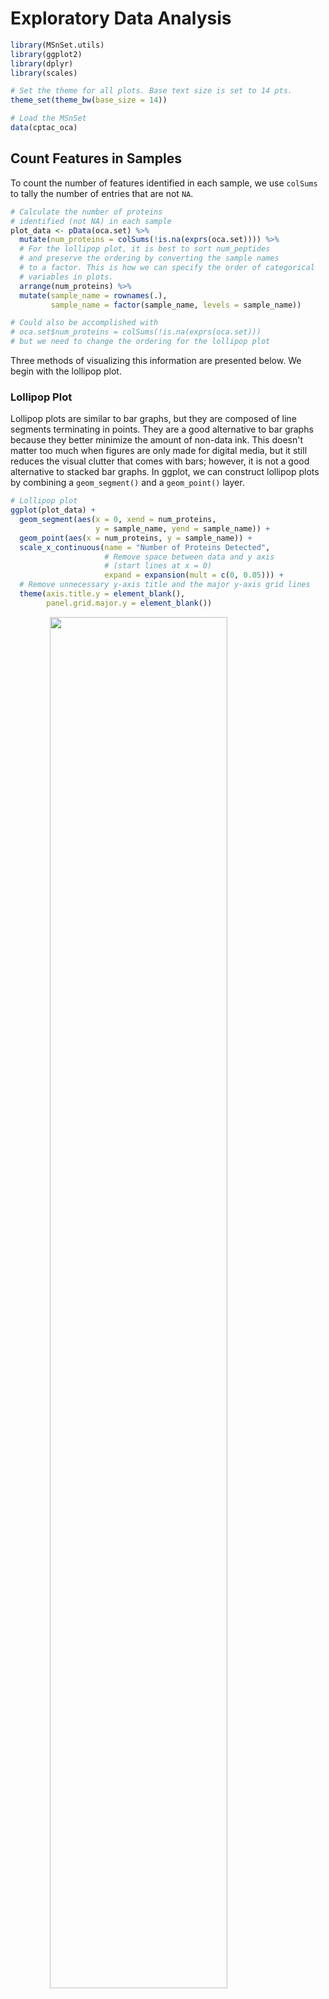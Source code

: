 # Exploratory Data Analysis

<!---
TODO:
* What is exploratory data analysis? Explain.
--->




```r
library(MSnSet.utils)
library(ggplot2)
library(dplyr)
library(scales)

# Set the theme for all plots. Base text size is set to 14 pts.
theme_set(theme_bw(base_size = 14))

# Load the MSnSet
data(cptac_oca)
```


## Count Features in Samples

To count the number of features identified in each sample, we use `colSums` to tally the number of entries that are not `NA`.


```r
# Calculate the number of proteins 
# identified (not NA) in each sample
plot_data <- pData(oca.set) %>% 
  mutate(num_proteins = colSums(!is.na(exprs(oca.set)))) %>% 
  # For the lollipop plot, it is best to sort num_peptides
  # and preserve the ordering by converting the sample names
  # to a factor. This is how we can specify the order of categorical
  # variables in plots.
  arrange(num_proteins) %>% 
  mutate(sample_name = rownames(.),
         sample_name = factor(sample_name, levels = sample_name))

# Could also be accomplished with
# oca.set$num_proteins = colSums(!is.na(exprs(oca.set)))
# but we need to change the ordering for the lollipop plot
```

Three methods of visualizing this information are presented below. We begin with the lollipop plot.


### Lollipop Plot

Lollipop plots are similar to bar graphs, but they are composed of line segments terminating in points. They are a good alternative to bar graphs because they better minimize the amount of non-data ink. This doesn't matter too much when figures are only made for digital media, but it still reduces the visual clutter that comes with bars; however, it is not a good alternative to stacked bar graphs. In ggplot, we can construct lollipop plots by combining a `geom_segment()` and a `geom_point()` layer.


```r
# Lollipop plot
ggplot(plot_data) +
  geom_segment(aes(x = 0, xend = num_proteins, 
                   y = sample_name, yend = sample_name)) +
  geom_point(aes(x = num_proteins, y = sample_name)) +
  scale_x_continuous(name = "Number of Proteins Detected", 
                     # Remove space between data and y axis 
                     # (start lines at x = 0)
                     expand = expansion(mult = c(0, 0.05))) +
  # Remove unnecessary y-axis title and the major y-axis grid lines
  theme(axis.title.y = element_blank(),
        panel.grid.major.y = element_blank())
```

<img src="EDA_files/figure-html/num_protein_lollipop-1.png" width="75%" style="display: block; margin: auto;" />

In this case, using a lollipop plot is not a very good use of space. Notice that the plot is lengthened so that all of the sample names are readable, and the number of proteins detected in each is about the same; a lot of the space is just taken up by lines. In this case, it would be better to use a table or another plot type like a boxplot.

### Boxplot

A boxplot is good for identifying and labeling potential outliers, but it is limited to displaying a summary of the data. We will be using `graphics::boxplot()` for this example, rather than the ggplot2 equivalent, because it is easier and the y-axis is uncluttered.


```r
# Boxplot
boxplot(plot_data$num_proteins, horizontal = TRUE,
        xlab = "Number of Proteins Detected", col = NA)
```

<img src="EDA_files/figure-html/num_protein_boxplot-1.png" width="75%" style="display: block; margin: auto;" />

Notice that the boxplot takes up a lot less space, but it is less informative because we can not directly compare samples. Also, we lose a lot of the fine details of the shape of the distribution. To address the latter point, we can instead use a density plot.


### Density Plot

A density plot is like a smoothed histogram. In fact, one of the benefits over the histogram is that we don't have to deal with bins, as the choice of the number of bins can drastically change the overall shape of a histogram.


```r
ggplot(plot_data) +
  geom_density(aes(x = num_proteins), 
               # Change fill color, make it translucent, remove outline
               fill = "lightblue", alpha = 0.5, color = NA) +
  scale_x_continuous(name = "Number of Proteins Detected", 
                     # Remove space between data and y axis
                     expand = expansion(mult = 0),
                     limits = c(NA, 7800),
                     breaks = seq(6600, 7800, 200)) +
  scale_y_continuous(name = "Density",
                     # Remove space between data and x axis (start y axis at 0)
                     expand = expansion(mult = c(0, 0.05)),
                     # Use scientific notation for labels
                     labels = label_scientific()) +
  theme_bw(base_size = 14) +
  # Adjust plot margin so that the 7800 label is not cut off
  theme(plot.margin = unit(c(6, 16, 6, 6), units = "pt"))
```

<img src="EDA_files/figure-html/num_protein_density-1.png" width="75%" style="display: block; margin: auto;" />

While outliers in a boxplot appear as points beyond the whiskers, outliers in density plots will appear as small bumps in the tails of the distribution.
While there are no outliers, in this case, we can see that there are two peaks where the number of identified proteins are concentrated. This is not something that could be captured with a boxplot, so it is useful to try different plot types.


## Estimate Blood Contamination

<!---
TODO:
* What are the major blood proteins?

* Hemoglobin alpha, beta, delta, gamma 1; fibrinogen alpha, beta, gamma; albumin, spectrin, 
--->


```r
# NOTE: eval set to FALSE
blood_proteins <- "HBA_HUMAN HBB_HUMAN HBD_HUMAN HBG1_HUMAN FIBA_HUMAN
FIBB_HUMAN FIBG_HUMAN SPTB1_HUMAN THRB_HUMAN ALBU_HUMAN A1AG1_HUMAN
A1AG2_HUMAN CAH1_HUMAN GLPA_HUMAN GLPB_HUMAN GLPC_HUMAN"

blood_proteins <- gsub("\\s|\\n", "\\|", blood_proteins)

m1$blood_contamination <-
  apply(exprs(m1)[grepl(blood_proteins, featureNames(m1)), ],
        2, mean, na.rm = TRUE)
```


## PCA

### Overview

This is the overview for PCA.

### PCA Plots


```r
# Default plot
plot_pca_v3(oca.set, phenotype = "SUBTYPE")
```

<img src="EDA_files/figure-html/pca_plot_base-1.png" width="75%" style="display: block; margin: auto;" />



```r
# New legend title
legend.title <- "Subtype"

plot_pca_v3(oca.set, phenotype = "SUBTYPE") +
  # Change the titles of the point color and ellipse fill legends
  guides(color = guide_legend(title = legend.title),
         # Do not include this line if show.ellipse = FALSE
         fill = guide_legend(title = legend.title)) +
  # Change base text size. theme_set() does not work here
  theme_bw(base_size = 14)
```

<div class="figure" style="text-align: center">
<img src="EDA_files/figure-html/pca-plot-pretty-1.png" alt="This is the figure caption" width="75%" />
<p class="caption">(\#fig:pca-plot-pretty)This is the figure caption</p>
</div>

I am referencing Figure \@ref(fig:pca-plot-pretty).

### List Top-Contributing Features

In MSnSet.utils, there is a function that allows us to determine which features contribute the most to each principal component. This is the main part of the code to do this.


```r
# V is the matrix of eigenvectors that have been scaled to unit vectors.
cutoff <- sqrt(1 / nrow(V))

res <- apply(V, 2, function(w) {
    # Subset to values at least equal to the cutoff in magnitude
    x <- w[which(abs(w) >= cutoff)]
    # Order this subset by magnitude
    x[order(abs(x), decreasing = TRUE)]
  })
```


<!-- ## UMAP -->

<!-- ### Overview -->

<!-- Uniform Manifold Approximation and Projection (UMAP) is another dimensionality reduction technique "that can be used for visualization similarly to t-SNE" or for "general non-linear dimension reduction" ([https://umap-learn.readthedocs.io/en/latest/index.html](https://umap-learn.readthedocs.io/en/latest/index.html)). In comparison to t-SNE, UMAP boasts a "superior runtime" and "arguably preserves more of the global structure" of the high-dimensional data ([https://arxiv.org/abs/1802.03426](https://arxiv.org/abs/1802.03426)). -->

<!-- The two main UMAP hyperparameters that we should keep in mind are `n_neighbors` and `min_dist`. The former "controls how UMAP balances local versus global structure in the data," with low values causing UMAP to "concentrate on very local structure[s]" and high values leading to a loss of the "fine detail structure" in favor of a broader view of the data ([https://umap-learn.readthedocs.io/en/latest/parameters.html](https://umap-learn.readthedocs.io/en/latest/parameters.html)). When making UMAP plots, it is a good idea to try different values of `n_neighbors`. The other parameter, `min_dist`, determines the distance between a point and their nearest neighbor in the embedding. It is more of a graphical parameter, with smaller values producing denser clusters. -->

<!-- For more details on UMAP, please check out the [documentation](https://umap-learn.readthedocs.io/en/latest/index.html) by Leland McInnes (first author of the original UMAP paper)[.](https://umap-learn.readthedocs.io/en/latest/index.html) For an overview of t-SNE, please check out the [openTSNE](https://opentsne.readthedocs.io/en/latest/index.html) documentation. -->

<!-- ### Comparison with PCA -->

<!-- While PCA is faster than UMAP and requires no hyperparameter tuning, it is limited to defining linear relationships between predictors, and it is sensitive to the presence of outliers; in contrast, UMAP is non-linear and can actually be [used in conjunction with outlier detection methods](https://umap-learn.readthedocs.io/en/latest/outliers.html). -->

<!-- ### UMAP Scatterplots -->

<!-- The MSnSet.utils package provides a wrapper function around `umap::umap()` called `plot_umap()` that allows us to construct scatterplots from an MSnSet object. In these plots, the points are samples, and the UMAP components are constructed from the features. The default value of `n_neighbors` is the nearest integer to the square root of the number of samples while the default `min_dist` is 0.1 (nearest neighbors will be 0.1 units apart). -->

<!-- We will use `cptac_oca` for this example. First, we will take a look at the base UMAP plot of the samples. In this plot, points are not colored by a column in `pData(oca.set)`. Since there is a degree of randomness in the UMAP algorithm, it is a good idea to set the seed. There is an argument called `random_state` that allows us to do this. -->

<!-- ```{r umap_base} -->
<!-- library(MSnSet.utils) -->

<!-- # Load the MSnSet -->
<!-- data(cptac_oca) -->

<!-- # Base UMAP scatterplot of samples -->
<!-- plot_umap(oca.set, random_state = 99) -->
<!-- ``` -->


<!-- ```{r umap_color} -->
<!-- plot_umap(oca.set, phenotype = "SUBTYPE", random_state = 99) -->
<!-- ``` -->


<!-- We can also look at plots for other values of `n_neighbors`. We will make plots for 6, 9, 15, and 30 nearest neighbors. -->

<!-- ```{r umap_mult_k} -->
<!-- # Different number of nearest neighbors to try -->
<!-- k <- c(6, 9, 15, 30) -->

<!-- # UMAP plot for each value of k -->
<!-- plot_umap(oca.set, phenotype = "SUBTYPE",  -->
<!--           n_neighbors = k, random_state = 99) -->
<!-- ``` -->

<!-- Below is the same figure with some improvements to the appearance. -->

<!-- ```{r umap_mult_k_pretty, fig.height=4, fig.asp=1.1} -->
<!-- # Customize facet labels -->
<!-- facet_labs <- paste("k =", k) -->
<!-- names(facet_labs) <- k -->

<!-- plot_umap(oca.set, phenotype = "SUBTYPE",  -->
<!--           n_neighbors = k, random_state = 99, -->
<!--           # argument passed to facet_wrap: -->
<!--           labeller = labeller(n_neighbors = facet_labs)) + -->
<!--   ggtitle("UMAP Plots for Different Nearest Neighbors") + -->
<!--   # Change legend titles for the point color and ellipse fill. -->
<!--   guides(color = guide_legend(title = "Subtype"), -->
<!--          fill = guide_legend(title = "Subtype")) + -->
<!--   # Customize the facets and legend layout -->
<!--   theme( -->
<!--     # Move the legend to the bottom and  -->
<!--     # arrange labels horizontally -->
<!--     legend.position = "bottom",  -->
<!--     legend.direction = "horizontal",  -->
<!--     # Remove the facet label background and  -->
<!--     # increase label size relative to the -->
<!--     # base text size of the theme. -->
<!--     strip.background = element_blank(), -->
<!--     strip.text = element_text(size = rel(1.1)) -->
<!--   ) -->
<!-- ``` -->


